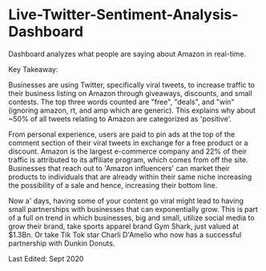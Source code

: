 # Live-Twitter-Sentiment-Analysis-Dashboard
Dashboard analyzes what people are saying about Amazon in real-time.

 



Key Takeaway: 

Businesses are using Twitter, specifically viral tweets, to increase traffic to their business listing on Amazon through giveaways, discounts, and small contests. The top three words counted are "free", "deals", and "win" (ignoring amazon, rt, and amp which are generic). This explains why about ~50% of all tweets relating to Amazon are categorized as 'positive'. 



From personal experience, users are paid to pin ads at the top of the comment section of their viral tweets in exchange for a free product or a discount. Amazon is the largest e-commerce company and 22% of their traffic is attributed to its affiliate program, which comes from off the site. Businesses that reach out to 'Amazon influencers' can market their products to individuals that are already within their same niche increasing the possibility of a sale and hence, increasing their bottom line. 



Now a' days, having some of your content go viral might lead to having small partnerships with businesses that can exponentially grow. This is part of a full on trend in which businesses, big and small, utilize social media to grow their brand, take sports apparel brand Gym Shark, just valued at $1.3Bn. Or take Tik Tok star Charli D'Amelio who now has a successful partnership with Dunkin Donuts.

Last Edited: Sept 2020
